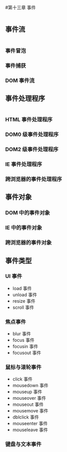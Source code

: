 #第十三章 事件
```

```
## 事件流
```

```
### 事件冒泡
### 事件捕获
### DOM 事件流

## 事件处理程序
```

```
### HTML 事件处理程序
### DOM0 级事件处理程序
### DOM2 级事件处理程序
### IE 事件处理程序
### 跨浏览器的事件处理程序

## 事件对象
### DOM 中的事件对象
### IE 中的事件对象
### 跨浏览器的事件对象

## 事件类型
### UI 事件
* load 事件
* unload 事件
* resize 事件
* scroll 事件
### 焦点事件
* blur 事件
* focus 事件
* focusin 事件
* focusout 事件
### 鼠标与滚轮事件
* click 事件
* mousedown 事件
* mouseup 事件
* mouseover 事件
* mouseout 事件
* mousemove 事件
* dblclick 事件
* mouseenter 事件
* mouseleave 事件
### 键盘与文本事件
